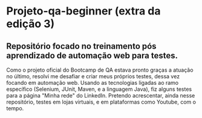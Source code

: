 # Projeto-qa-beginner (extra da edição 3)
## Repositório focado no treinamento pós aprendizado de automação web para testes.

Como o projeto oficial do Bootcamp de QA estava pronto graças a atuação no último, resolvi me desafiar e criar meus próprios testes, dessa vez focando em automação web.
Usando as tecnologias ligadas ao ramo específico (Selenium, JUnit, Maven, e a linguagem Java), fiz alguns testes para a página "Minha rede" do LinkedIn.
Pretendo acrescentar, ainda nesse repositório, testes em lojas virtuais, e em plataformas como Youtube, com o tempo.
